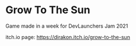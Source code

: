 # Grow To The Sun
Game made in a week for DevLaunchers Jam 2021

itch.io page: https://dirakon.itch.io/grow-to-the-sun
